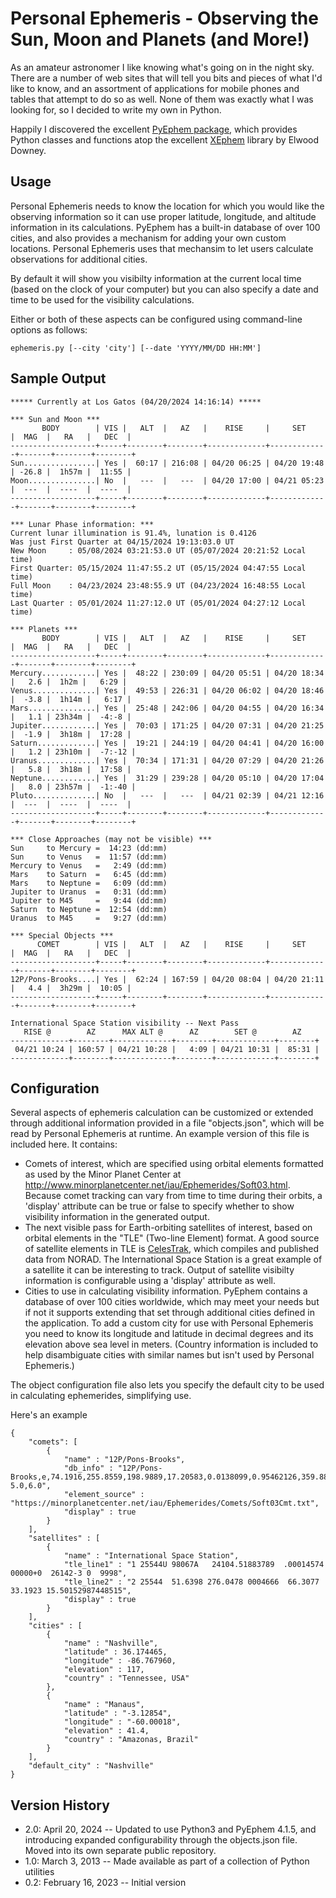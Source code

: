 # Personal Ephemeris - Observing the Sun, Moon and Planets (and More!)

As an amateur astronomer I like knowing what's going on in the night sky.  There are a number of web sites that will tell you bits and pieces of what I'd like to know, and an assortment of applications for mobile phones and tables that attempt to do so as well.  None of them was exactly what I was looking for, so I decided to write my own in Python.

Happily I discovered the excellent [PyEphem package](https://rhodesmill.org/pyephem/index.html), which provides Python classes and functions atop the excellent [XEphem](https://www.clearskyinstitute.com/xephem) library by Elwood Downey.

## Usage 

Personal Ephemeris needs to know the location for which you would like the observing information so it can use proper latitude, longitude, and altitude information in its calculations.  PyEphem has a built-in database of over 100 cities, and also provides a mechanism for adding your own custom locations.  Personal Ephemeris uses that mechansim to let users calculate observations for additional cities.

By default it will show you visibilty information at the current local time (based on the clock of your computer) but you can also specify a date and time to be used for the visibility calculations.

Either or both of these aspects can be configured using command-line options as follows:

```
ephemeris.py [--city 'city'] [--date 'YYYY/MM/DD HH:MM']
```

## Sample Output

```
***** Currently at Los Gatos (04/20/2024 14:16:14) *****

*** Sun and Moon ***
       BODY        | VIS |   ALT  |   AZ   |    RISE     |     SET     |  MAG  |   RA   |   DEC  |
-------------------+-----+--------+--------+-------------+-------------+-------+--------+--------+
Sun................| Yes |  60:17 | 216:08 | 04/20 06:25 | 04/20 19:48 | -26.8 |  1h57m |  11:55 |
Moon...............| No  |   ---  |   ---  | 04/20 17:00 | 04/21 05:23 |  ---  |  ----  |  ----  |
-------------------+-----+--------+--------+-------------+-------------+-------+--------+--------+

*** Lunar Phase information: ***
Current lunar illumination is 91.4%, lunation is 0.4126
Was just First Quarter at 04/15/2024 19:13:03.0 UT
New Moon     : 05/08/2024 03:21:53.0 UT (05/07/2024 20:21:52 Local time)
First Quarter: 05/15/2024 11:47:55.2 UT (05/15/2024 04:47:55 Local time)
Full Moon    : 04/23/2024 23:48:55.9 UT (04/23/2024 16:48:55 Local time)
Last Quarter : 05/01/2024 11:27:12.0 UT (05/01/2024 04:27:12 Local time)

*** Planets ***
       BODY        | VIS |   ALT  |   AZ   |    RISE     |     SET     |  MAG  |   RA   |   DEC  |
-------------------+-----+--------+--------+-------------+-------------+-------+--------+--------+
Mercury............| Yes |  48:22 | 230:09 | 04/20 05:51 | 04/20 18:34 |   2.6 |  1h2m |   6:29 |
Venus..............| Yes |  49:53 | 226:31 | 04/20 06:02 | 04/20 18:46 |  -3.8 |  1h14m |   6:17 |
Mars...............| Yes |  25:48 | 242:06 | 04/20 04:55 | 04/20 16:34 |   1.1 | 23h34m |  -4:-8 |
Jupiter............| Yes |  70:03 | 171:25 | 04/20 07:31 | 04/20 21:25 |  -1.9 |  3h18m |  17:28 |
Saturn.............| Yes |  19:21 | 244:19 | 04/20 04:41 | 04/20 16:00 |   1.2 | 23h10m |  -7:-12 |
Uranus.............| Yes |  70:34 | 171:31 | 04/20 07:29 | 04/20 21:26 |   5.8 |  3h18m |  17:58 |
Neptune............| Yes |  31:29 | 239:28 | 04/20 05:10 | 04/20 17:04 |   8.0 | 23h57m |  -1:-40 |
Pluto..............| No  |   ---  |   ---  | 04/21 02:39 | 04/21 12:16 |  ---  |  ----  |  ----  |
-------------------+-----+--------+--------+-------------+-------------+-------+--------+--------+

*** Close Approaches (may not be visible) ***
Sun     to Mercury =  14:23 (dd:mm)
Sun     to Venus   =  11:57 (dd:mm)
Mercury to Venus   =   2:49 (dd:mm)
Mars    to Saturn  =   6:45 (dd:mm)
Mars    to Neptune =   6:09 (dd:mm)
Jupiter to Uranus  =   0:31 (dd:mm)
Jupiter to M45     =   9:44 (dd:mm)
Saturn  to Neptune =  12:54 (dd:mm)
Uranus  to M45     =   9:27 (dd:mm)

*** Special Objects ***
      COMET        | VIS |   ALT  |   AZ   |    RISE     |     SET     |  MAG  |   RA   |   DEC  |
-------------------+-----+--------+--------+-------------+-------------+-------+--------+--------+
12P/Pons-Brooks....| Yes |  62:24 | 167:59 | 04/20 08:04 | 04/20 21:11 |   4.4 |  3h29m |  10:05 |
-------------------+-----+--------+--------+-------------+-------------+-------+--------+--------+

International Space Station visibility -- Next Pass
   RISE @        AZ      MAX ALT @      AZ        SET @        AZ
-------------+--------+-------------+--------+-------------+--------+
 04/21 10:24 | 160:57 | 04/21 10:28 |   4:09 | 04/21 10:31 |  85:31 |
-------------+--------+-------------+--------+-------------+--------+
```

## Configuration

Several aspects of ephemeris calculation can be customized or extended through additional information provided in a file "objects.json", which will be read by Personal Ephemeris at runtime.  An example version of this file is included here.  It contains:
* Comets of interest, which are specified using orbital elements formatted as used by the Minor Planet Center at http://www.minorplanetcenter.net/iau/Ephemerides/Soft03.html.  Because comet tracking can vary from time to time during their orbits, a 'display' attribute can be true or false to specify whether to show visibility information in the generated output.
* The next visible pass for Earth-orbiting satellites of interest, based on orbital elements in the "TLE" (Two-line Element) format.  A good source of satellite elements in TLE is [CelesTrak](http://celestrak.org/NORAD/elements/), which compiles and published data from NORAD.  The International Space Station is a great example of a satellite it can be interesting to track.  Output of satellite visibilty information is configurable using a 'display' attribute as well.
* Cities to use in calculating visibility information. PyEphem contains a database of over 100 cities worldwide, which may meet your needs but if not it supports extending that set through additional cities defined in the application.  To add a custom city for use with Personal Ephemeris you need to know its longitude and latitude in decimal degrees and its elevation above sea level in meters.  (Country information is included to help disambiguate cities with similar names but isn't used by Personal Ephemeris.)

The object configuration file also lets you specify the default city to be used in calculating ephemerides, simplifying use.

Here's an example
```
{
    "comets": [
        {
            "name" : "12P/Pons-Brooks",
            "db_info" : "12P/Pons-Brooks,e,74.1916,255.8559,198.9889,17.20583,0.0138099,0.95462126,359.8878,04/13.0/2024,2000,g  5.0,6.0",
            "element_source" : "https://minorplanetcenter.net/iau/Ephemerides/Comets/Soft03Cmt.txt",
            "display" : true
        }
    ],
    "satellites" : [
        {
            "name" : "International Space Station",             
            "tle_line1" : "1 25544U 98067A   24104.51883789  .00014574  00000+0  26142-3 0  9998",
            "tle_line2" : "2 25544  51.6398 276.0478 0004666  66.3077  33.1923 15.50152987448515",
            "display" : true
        }
    ],
    "cities" : [
        {
            "name" : "Nashville",
            "latitude" : 36.174465,
            "longitude" : -86.767960,
            "elevation" : 117,
            "country" : "Tennessee, USA"
        },
        {
            "name" : "Manaus",
            "latitude" : "-3.12854",
            "longitude" : "-60.00018",
            "elevation" : 41.4,
            "country" : "Amazonas, Brazil"
        }
    ],
    "default_city" : "Nashville"
}
```


## Version History
* 2.0: April 20, 2024 -- Updated to use Python3 and PyEphem 4.1.5, and introducing expanded configurability through the objects.json file.  Moved into its own separate public repository.
* 1.0: March 3, 2013 -- Made available as part of a collection of Python utilities
* 0.2: February 16, 2023 -- Initial version